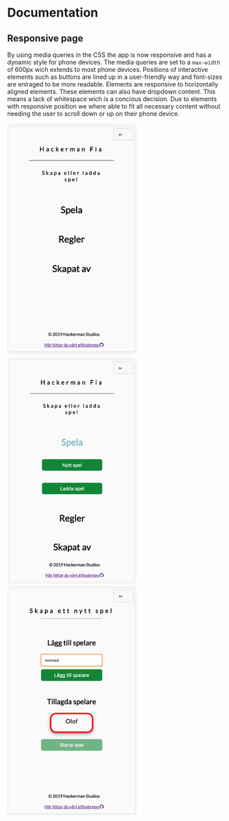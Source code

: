 # Documentation

## Responsive page

By using media queries in the CSS the app is now responsive and has a dynamic style for phone devices. The media queries are set to a `max-width` of 600px wich extends to most phone devices.
Positions of interactive elements such as buttons are lined up in a user-friendly way and font-sizes are enlraged to be more readable.
Elements are responsive to horizontally aligned elements. These elements can also have dropdown content. This means a lack of whitespace wich is a concious decision. Due to elements with responsive position we where able to fit all necessary content without needing the user to scroll down or up on their phone device. 

<img src="images/ResponsiveIndex1.png" width="300"/>

<img src="images/ResponsiveIndex2.png" width="300"/>

<img src="images/ResponsiveNewGame.png" width="300"/>
